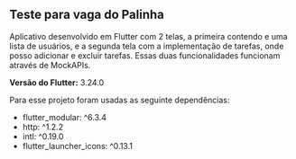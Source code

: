 ## Teste para vaga do Palinha

Aplicativo desenvolvido em Flutter com 2 telas, a primeira contendo e uma lista de usuários, e a segunda tela com a implementação de tarefas, onde posso adicionar e excluir tarefas.
Essas duas funcionalidades funcionam através de MockAPIs.

**Versão do Flutter:** 3.24.0

Para esse projeto foram usadas as seguinte dependências:
- flutter_modular: ^6.3.4
- http: ^1.2.2
- intl: ^0.19.0
- flutter_launcher_icons: ^0.13.1
